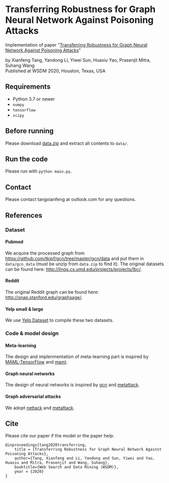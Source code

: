 # Transferring Robustness for Graph Neural Network Against Poisoning Attacks
Implementation of paper "[Transferring Robustness for Graph Neural Network Against Poisoning Attacks](https://arxiv.org/abs/1908.07558)"

by Xianfeng Tang, Yandong Li, Yiwei Sun, Huaxiu Yao, Prasenjit Mitra, Suhang Wang  
Published at WSDM 2020, Houston, Texas, USA

## Requirements
* Python 3.7 or newer
* `numpy`
* `tensorflow`
* `scipy`

## Before running
Please download [data.zip](https://drive.google.com/file/d/1N_tA-T8Ldw69PPRz8MKGwXBVYbL_-6--/view?usp=sharing) and extract all contents to `data/`.

## Run the code
Please run with `python main.py`.

## Contact
Please contact tangxianfeng at outlook.com for any questions.

## References
### Dataset
#### Pubmed
We acquire the processed graph from https://github.com/tkipf/gcn/tree/master/gcn/data and put them in `data/gcn_data` (must be unzip from `data.zip` to find it). The original datasets can be found here: http://linqs.cs.umd.edu/projects/projects/lbc/.

#### Reddit
The original Reddit graph can be found here: http://snap.stanford.edu/graphsage/.

#### Yelp small & large
We use [Yelp Dataset](https://www.yelp.com/dataset) to compile these two datasets.

### Code & model design
#### Meta-learning
The design and implenmentation of meta-learning part is inspired by [MAML-TensorFlow](https://github.com/dragen1860/MAML-TensorFlow) and [maml](https://github.com/cbfinn/maml).

#### Graph neural networks
The design of neural networks is inspired by [gcn](https://github.com/tkipf/gcn) and [metattack](https://github.com/danielzuegner/gnn-meta-attack).

#### Graph adversarial attacks
We adopt [nettack](https://github.com/danielzuegner/nettack) and [metattack](https://github.com/danielzuegner/gnn-meta-attack).

## Cite
Please cite our paper if the model or the paper help:

```
@inproceedings{tang2020transferring,
	title = {Transferring Robustness for Graph Neural Network Against Poisoning Attacks},
	author={Tang, Xianfeng and Li, Yandong and Sun, Yiwei and Yao, Huaxiu and Mitra, Prasenjit and Wang, Suhang},
	booktitle={Web Search and Data Mining (WSDM)},
	year = {2020}
}
```

